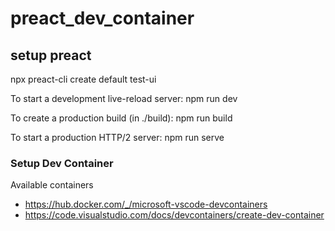 # preact_dev_container

## setup preact

npx preact-cli create default test-ui

To start a development live-reload server:
  npm run dev

To create a production build (in ./build):
  npm run build

To start a production HTTP/2 server:
  npm run serve

### Setup Dev Container

Available containers
* https://hub.docker.com/_/microsoft-vscode-devcontainers
* https://code.visualstudio.com/docs/devcontainers/create-dev-container
